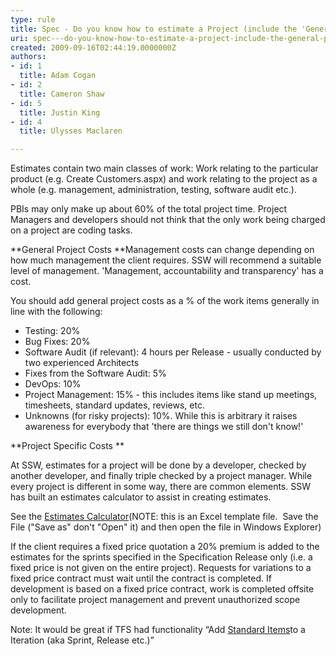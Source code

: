 ```yaml
---
type: rule
title: Spec - Do you know how to estimate a Project (include the 'General Project Costs')?
uri: spec---do-you-know-how-to-estimate-a-project-include-the-general-project-costs
created: 2009-09-16T02:44:19.0000000Z
authors:
- id: 1
  title: Adam Cogan
- id: 2
  title: Cameron Shaw
- id: 5
  title: Justin King
- id: 4
  title: Ulysses Maclaren

---
```



​Estimates contain two main classes of work: Work relating to the particular product (e.g. Create Customers.aspx) and work relating to the project as a whole (e.g. management, administration, testing, software audit etc.).

PBIs may only make up about 60% of the total project time. Project Managers and developers should not think that the only work being charged on a project are coding tasks.
 
**General Project Costs 
**Management costs can change depending on how much management the client requires. SSW will recommend a suitable level of management. 'Management, accountability and transparency' has a cost.

You should add general project costs as a % of the work items generally in line with the following:

- Testing: 20%​
- Bug Fixes: 20%
- Software Audit (if relevant): 4 hours per Release - usually conducted by two experienced Architects
- Fixes from the Software Audit: 5%
- DevOps: 10%
- Project Management: 15% - this includes items like stand up meetings, timesheets, standard updates, reviews, etc.
- Unknowns (for risky projects): 10%. While this is arbitrary it raises awareness for everybody ​that 'there are things we still don't know!'


**Project Specific Costs **

At SSW, estimates for a project will be done by a developer, checked by another developer, and finally triple checked by a project manager. While every project is different in some way, there are common elements. SSW has built an estimates calculator to assist in creating estimates.

See the [Estimates Calculator](https&#58;//projects.ssw.com.au/Templates/Forms/AllItems.aspx)(NOTE: this is an Excel template file.  Save the File ("Save as" don't "Open" it) and then open the file in Windows Explorer)

​If the client requires a fixed price quotation a 20% premium is added to the estimates for the sprints specified in the Specification Release only (i.e. a fixed price is not given on the entire project). Requests for variations to a fixed price contract must wait until the contract is completed. If development is based on a fixed price contract, work is completed offsite only to facilitate project management and prevent unauthorized scope development.​

Note: It would be great if TFS had functionality “Add [Standard Items](http&#58;//www.ssw.com.au/ssw/Standards/BetterSoftwareSuggestions/TeamFoundationServer.aspx#StandardItems)to a Iteration (aka Sprint, Release etc.)”

